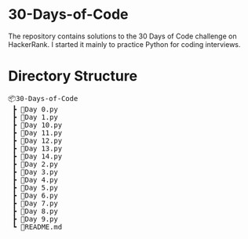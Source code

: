 # 30-Days-of-Code

The repository contains solutions to the 30 Days of Code challenge on HackerRank. I started it mainly to practice Python for coding interviews.

# Directory Structure

<pre>
📦30-Days-of-Code
 ┣ 📜Day 0.py
 ┣ 📜Day 1.py
 ┣ 📜Day 10.py
 ┣ 📜Day 11.py
 ┣ 📜Day 12.py
 ┣ 📜Day 13.py
 ┣ 📜Day 14.py
 ┣ 📜Day 2.py
 ┣ 📜Day 3.py
 ┣ 📜Day 4.py
 ┣ 📜Day 5.py
 ┣ 📜Day 6.py
 ┣ 📜Day 7.py
 ┣ 📜Day 8.py
 ┣ 📜Day 9.py
 ┗ 📜README.md
 </pre>
